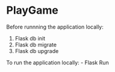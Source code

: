 # PlayGame

Before runnning the application locally: 
1. Flask db init
2. Flask db migrate
3. Flask db upgrade


To run the application locally: 
    - Flask Run